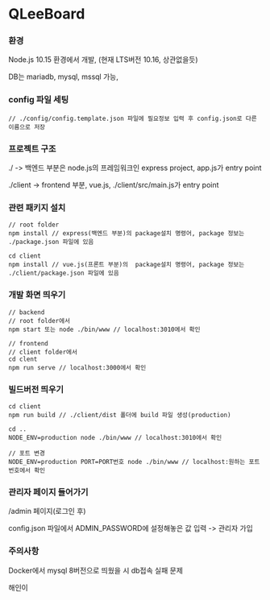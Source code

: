 # QLeeBoard

### 환경
Node.js 10.15 환경에서 개발, (현재 LTS버전 10.16, 상관없을듯)

DB는 mariadb, mysql, mssql 가능,

### config 파일 세팅

~~~
// ./config/config.template.json 파일에 필요정보 입력 후 config.json로 다른 이름으로 저장
~~~

### 프로젝트 구조

./ -> 백엔드 부분은 node.js의 프레임워크인 express project, app.js가 entry point

./client -> frontend 부분, vue.js, ./client/src/main.js가 entry point

### 관련 패키지 설치

~~~
// root folder
npm install // express(백엔드 부분)의 package설치 명령어, package 정보는 ./package.json 파일에 있음

cd client
npm install // vue.js(프론트 부분)의  package설치 명령어, package 정보는 ./client/package.json 파일에 있음
~~~

### 개발 화면 띄우기

~~~
// backend
// root folder에서
npm start 또는 node ./bin/www // localhost:3010에서 확인

// frontend
// client folder에서
cd clent
npm run serve // localhost:3000에서 확인
~~~

### 빌드버전 띄우기

~~~
cd client
npm run build // ./client/dist 폴더에 build 파일 생성(production)

cd ..
NODE_ENV=production node ./bin/www // localhost:3010에서 확인

// 포트 변경
NODE_ENV=production PORT=PORT번호 node ./bin/www // localhost:원하는 포트 번호에서 확인
~~~


### 관리자 페이지 들어가기

/admin 페이지(로그인 후)

config.json 파일에서 ADMIN_PASSWORD에 설정해놓은 값 입력 -> 관리자 가입

### 주의사항

Docker에서 mysql 8버전으로 띄웠을 시 db접속 실패 문제


해인이
